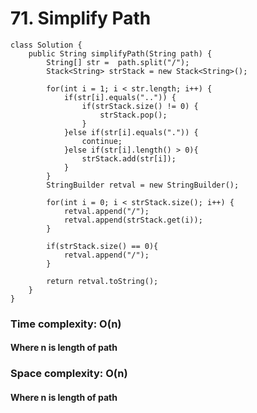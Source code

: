 # 71. Simplify Path
```
class Solution {
    public String simplifyPath(String path) {
        String[] str =  path.split("/");
    	Stack<String> strStack = new Stack<String>();
    	
    	for(int i = 1; i < str.length; i++) {
    		if(str[i].equals("..")) {
    			if(strStack.size() != 0) {
    				strStack.pop();
    			}
    		}else if(str[i].equals(".")) {
    			continue;
    		}else if(str[i].length() > 0){
    			strStack.add(str[i]);
    		}
    	}
    	StringBuilder retval = new StringBuilder();
    	
    	for(int i = 0; i < strStack.size(); i++) {
    		retval.append("/");
    		retval.append(strStack.get(i));
    	}
        
        if(strStack.size() == 0){
            retval.append("/");
        }
    	
        return retval.toString();
    }
}
```
### Time complexity: O(n)
#### Where n is length of path
### Space complexity: O(n)
#### Where n is length of path